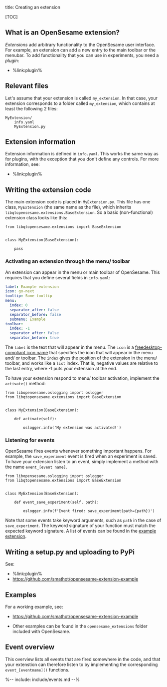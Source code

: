 title: Creating an extension

[TOC]


## What is an OpenSesame extension?

*Extensions* add arbitrary functionality to the OpenSesame user interface. For example, an extension can add a new entry to the main toolbar or the menubar. To add functionality that you can use in experiments, you need a *plugin*:

- %link:plugin%


## Relevant files

Let's assume that your extension is called `my_extension`. In that case, your extension corresponds to a folder called `my_extension`, which contains at least the following 2 files:

	MyExtension/
		info.yaml
		MyExtension.py


## Extension information

Extension information is defined in `info.yaml`. This works the same way as for plugins, with the exception that you don't define any controls. For more information, see:

- %link:plugin%


## Writing the extension code

The main extension code is placed in `MyExtension.py`. This file has one class, `MyExtension` (the same name as the file), which inherits `libqtopensesame.extensions.BaseExtension`. So a basic (non-functional) extension class looks like this:

~~~ .python
from libqtopensesame.extensions import BaseExtension


class MyExtension(BaseExtension):

	pass
~~~


### Activating an extension through the menu/ toolbar

An extension can appear in the menu or main toolbar of OpenSesame. This requires that you define several fields in `info.yaml`:

~~~ .yaml
label: Example extension
icon: go-next
tooltip: Some tooltip
menu:
  index: 0
  separator_after: false
  separator_before: false
  submenu: Example
toolbar:
  index: -1
  separator_after: false
  separator_before: true
~~~

The `label` is the text that will appear in the menu. The `icon` is a [freedesktop-compliant icon name][icon-spec] that specifies the icon that will appear in the menu and/ or toolbar. The `index` gives the position of the extension in the menu/ toolbar, and works like a `list` index. That is, negative values are relative to the last entry, where -1 puts your extension at the end.

To have your extension respond to menu/ toolbar activation, implement the `activate()` method:

~~~ .python
from libopensesame.oslogging import oslogger
from libqtopensesame.extensions import BaseExtension


class MyExtension(BaseExtension):

	def activate(self):

		oslogger.info('My extension was activated!')
~~~


### Listening for events

OpenSesame fires events whenever something important happens. For example, the `save_experiment` event is fired when an experiment is saved. To have your extension listen to an event, simply implement a method with the name `event_[event name]`.

~~~ .python
from libopensesame.oslogging import oslogger
from libqtopensesame.extensions import BaseExtension


class MyExtension(BaseExtension):

	def event_save_experiment(self, path):

		oslogger.info(f'Event fired: save_experiment(path={path})')
~~~

Note that some events take keyword arguments, such as `path` in the case of `save_experiment`. The keyword signature of your function must match the expected keyword signature. A list of events can be found in the [example extension](https://github.com/smathot/opensesame-extension-example/blob/master/opensesame_extensions/example_extension/example_extension.py).


## Writing a setup.py and uploading to PyPi

See:

- %link:plugin%
- <https://github.com/smathot/opensesame-extension-example>

## Examples

For a working example, see:

- <https://github.com/smathot/opensesame-extension-example>

- Other examples can be found in the `opensesame_extensions` folder included with OpenSesame.

[example]: https://github.com/smathot/OpenSesame/tree/master/extensions/example
[icon-spec]: http://standards.freedesktop.org/icon-naming-spec/icon-naming-spec-latest.html


## Event overview

This overview lists all events that are fired somewhere in the code, and that your extenstion can therefore listen to by implementing the corresponding `event_[eventname]()` functions.

%-- include: include/events.md --%
